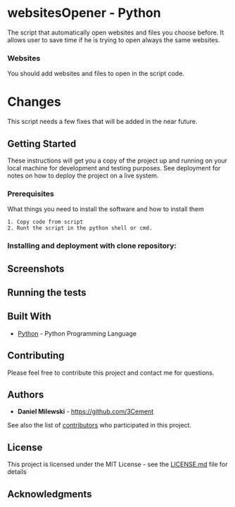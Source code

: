 # websitesOpener - Python

The script that automatically open websites and files you choose before. It allows user to save time if he is trying to open always the same websites.

### Websites

You should add websites and files to open in the script code.

# Changes

This script needs a few fixes that will be added in the near future.

## Getting Started

These instructions will get you a copy of the project up and running on your local machine for development and testing purposes. See deployment for notes on how to deploy the project on a live system.

### Prerequisites

What things you need to install the software and how to install them

```
1. Copy code from script
2. Runt the script in the python shell or cmd.
```

### Installing and deployment with clone repository:

## Screenshots

## Running the tests

## Built With

* [Python](https://www.python.org/) - Python Programming Language

## Contributing

Please feel free to contribute this project and contact me for questions.

## Authors

* **Daniel Milewski** - https://github.com/3Cement

See also the list of [contributors](https://github.com/3Cement/websitesOpener/contributors) who participated in this project.

## License

This project is licensed under the MIT License - see the [LICENSE.md](LICENSE.md) file for details

## Acknowledgments
